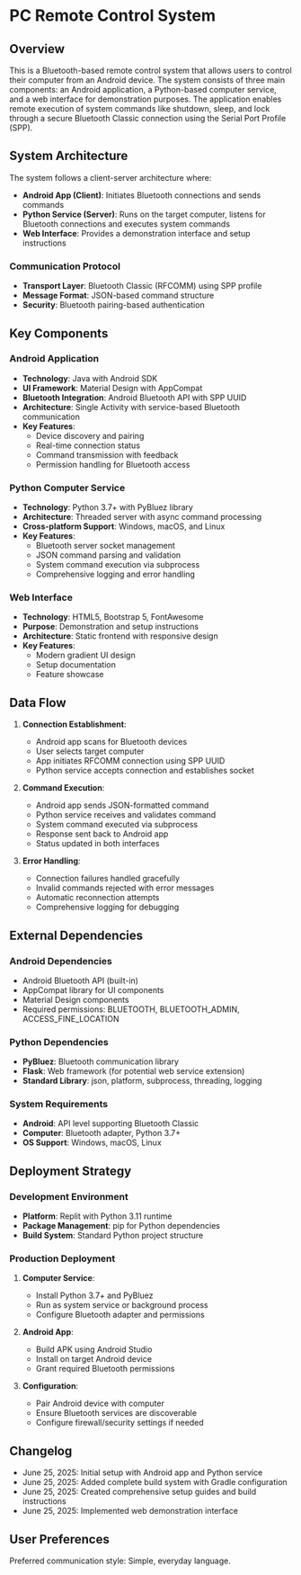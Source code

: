 # PC Remote Control System

## Overview

This is a Bluetooth-based remote control system that allows users to control their computer from an Android device. The system consists of three main components: an Android application, a Python-based computer service, and a web interface for demonstration purposes. The application enables remote execution of system commands like shutdown, sleep, and lock through a secure Bluetooth Classic connection using the Serial Port Profile (SPP).

## System Architecture

The system follows a client-server architecture where:
- **Android App (Client)**: Initiates Bluetooth connections and sends commands
- **Python Service (Server)**: Runs on the target computer, listens for Bluetooth connections and executes system commands
- **Web Interface**: Provides a demonstration interface and setup instructions

### Communication Protocol
- **Transport Layer**: Bluetooth Classic (RFCOMM) using SPP profile
- **Message Format**: JSON-based command structure
- **Security**: Bluetooth pairing-based authentication

## Key Components

### Android Application
- **Technology**: Java with Android SDK
- **UI Framework**: Material Design with AppCompat
- **Bluetooth Integration**: Android Bluetooth API with SPP UUID
- **Architecture**: Single Activity with service-based Bluetooth communication
- **Key Features**:
  - Device discovery and pairing
  - Real-time connection status
  - Command transmission with feedback
  - Permission handling for Bluetooth access

### Python Computer Service
- **Technology**: Python 3.7+ with PyBluez library
- **Architecture**: Threaded server with async command processing
- **Cross-platform Support**: Windows, macOS, and Linux
- **Key Features**:
  - Bluetooth server socket management
  - JSON command parsing and validation
  - System command execution via subprocess
  - Comprehensive logging and error handling

### Web Interface
- **Technology**: HTML5, Bootstrap 5, FontAwesome
- **Purpose**: Demonstration and setup instructions
- **Architecture**: Static frontend with responsive design
- **Key Features**:
  - Modern gradient UI design
  - Setup documentation
  - Feature showcase

## Data Flow

1. **Connection Establishment**:
   - Android app scans for Bluetooth devices
   - User selects target computer
   - App initiates RFCOMM connection using SPP UUID
   - Python service accepts connection and establishes socket

2. **Command Execution**:
   - Android app sends JSON-formatted command
   - Python service receives and validates command
   - System command executed via subprocess
   - Response sent back to Android app
   - Status updated in both interfaces

3. **Error Handling**:
   - Connection failures handled gracefully
   - Invalid commands rejected with error messages
   - Automatic reconnection attempts
   - Comprehensive logging for debugging

## External Dependencies

### Android Dependencies
- Android Bluetooth API (built-in)
- AppCompat library for UI components
- Material Design components
- Required permissions: BLUETOOTH, BLUETOOTH_ADMIN, ACCESS_FINE_LOCATION

### Python Dependencies
- **PyBluez**: Bluetooth communication library
- **Flask**: Web framework (for potential web service extension)
- **Standard Library**: json, platform, subprocess, threading, logging

### System Requirements
- **Android**: API level supporting Bluetooth Classic
- **Computer**: Bluetooth adapter, Python 3.7+
- **OS Support**: Windows, macOS, Linux

## Deployment Strategy

### Development Environment
- **Platform**: Replit with Python 3.11 runtime
- **Package Management**: pip for Python dependencies
- **Build System**: Standard Python project structure

### Production Deployment
1. **Computer Service**:
   - Install Python 3.7+ and PyBluez
   - Run as system service or background process
   - Configure Bluetooth adapter and permissions

2. **Android App**:
   - Build APK using Android Studio
   - Install on target Android device
   - Grant required Bluetooth permissions

3. **Configuration**:
   - Pair Android device with computer
   - Ensure Bluetooth services are discoverable
   - Configure firewall/security settings if needed

## Changelog

- June 25, 2025: Initial setup with Android app and Python service
- June 25, 2025: Added complete build system with Gradle configuration
- June 25, 2025: Created comprehensive setup guides and build instructions
- June 25, 2025: Implemented web demonstration interface

## User Preferences

Preferred communication style: Simple, everyday language.